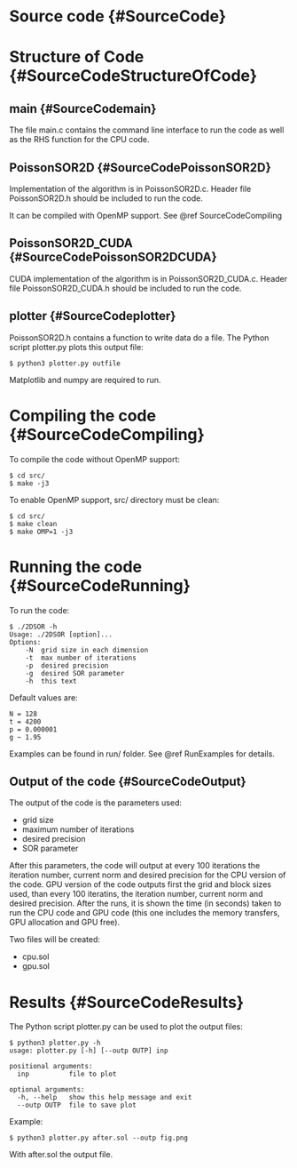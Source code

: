 Source code	{#SourceCode}
===========


# Structure of Code	{#SourceCodeStructureOfCode}


## main		{#SourceCodemain}

The file main.c contains the command line interface to run the code as well as
the RHS function for the CPU code.


## PoissonSOR2D		{#SourceCodePoissonSOR2D}

Implementation of the algorithm is in PoissonSOR2D.c. Header file
PoissonSOR2D.h should be included to run the code.

It can be compiled with OpenMP support. See @ref SourceCodeCompiling


## PoissonSOR2D_CUDA	{#SourceCodePoissonSOR2DCUDA}

CUDA implementation of the algorithm is in PoissonSOR2D_CUDA.c. Header file
PoissonSOR2D_CUDA.h should be included to run the code.


## plotter	{#SourceCodeplotter}

PoissonSOR2D.h contains a function to write data do a file. The Python
script plotter.py plots this output file:

	$ python3 plotter.py outfile

Matplotlib and numpy are required to run.


# Compiling the code	{#SourceCodeCompiling} 

To compile the code without OpenMP support:

	$ cd src/
	$ make -j3

To enable OpenMP support, src/ directory must be clean:

	$ cd src/
	$ make clean
	$ make OMP=1 -j3


# Running the code		{#SourceCodeRunning}

To run the code:

	$ ./2DSOR -h
	Usage: ./2DSOR [option]...
	Options:
		-N	grid size in each dimension
		-t	max number of iterations
		-p	desired precision
		-g	desired SOR parameter 
		-h	this text

Default values are:

	N = 128
	t = 4200
	p = 0.000001
	g ~ 1.95

Examples can be found in run/ folder. See @ref RunExamples for details.

## Output of the code	{#SourceCodeOutput}

The output of the code is the parameters used:

- grid size
- maximum number of iterations
- desired precision
- SOR parameter

After this parameters, the code will output at every 100 iterations the
iteration number, current norm and desired precision for the CPU version of the
code. GPU version of the code outputs first the grid and block sizes used, than
every 100 iteratins, the iteration number, current norm and desired precision.
After the runs, it is shown the time (in seconds) taken to run the CPU code and
GPU code (this one includes the memory transfers, GPU allocation and GPU free).

Two files will be created:

- cpu.sol
- gpu.sol


# Results	{#SourceCodeResults}

The Python script plotter.py can be used to plot the output files:

	$ python3 plotter.py -h
	usage: plotter.py [-h] [--outp OUTP] inp
	
	positional arguments:
	  inp          file to plot
	
	optional arguments:
	  -h, --help   show this help message and exit
	  --outp OUTP  file to save plot

Example:

	$ python3 plotter.py after.sol --outp fig.png

With after.sol the output file.
